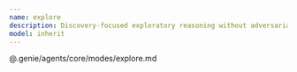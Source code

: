 ```yaml
---
name: explore
description: Discovery-focused exploratory reasoning without adversarial pressure
model: inherit
---
```


@.genie/agents/core/modes/explore.md
